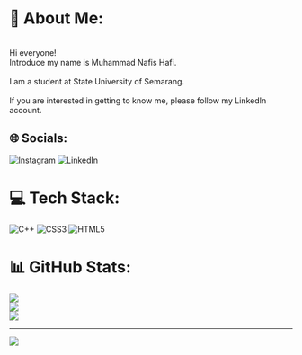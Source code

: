 # 💫 About Me:
<br>Hi everyone!<br>Introduce my name is Muhammad Nafis Hafi.<br><br>I am a student at State University of Semarang.<br><br>If you are interested in getting to know me, please follow my LinkedIn account.


## 🌐 Socials:
[![Instagram](https://img.shields.io/badge/Instagram-%23E4405F.svg?logo=Instagram&logoColor=white)](https://instagram.com/hafi_117) [![LinkedIn](https://img.shields.io/badge/LinkedIn-%230077B5.svg?logo=linkedin&logoColor=white)](https://linkedin.com/in/muhammad-nafis-hafi-8067a9267) 

# 💻 Tech Stack:
![C++](https://img.shields.io/badge/c++-%2300599C.svg?style=for-the-badge&logo=c%2B%2B&logoColor=white) ![CSS3](https://img.shields.io/badge/css3-%231572B6.svg?style=for-the-badge&logo=css3&logoColor=white) ![HTML5](https://img.shields.io/badge/html5-%23E34F26.svg?style=for-the-badge&logo=html5&logoColor=white)
# 📊 GitHub Stats:
![](https://github-readme-stats.vercel.app/api?username=nafishafi&theme=gruvbox&hide_border=false&include_all_commits=true&count_private=true)<br/>
![](https://github-readme-streak-stats.herokuapp.com/?user=nafishafi&theme=gruvbox&hide_border=false)<br/>
![](https://github-readme-stats.vercel.app/api/top-langs/?username=nafishafi&theme=gruvbox&hide_border=false&include_all_commits=true&count_private=true&layout=compact)

---
[![](https://visitcount.itsvg.in/api?id=nafishafi&icon=6&color=0)](https://visitcount.itsvg.in)

<!-- Proudly created with GPRM ( https://gprm.itsvg.in ) -->
